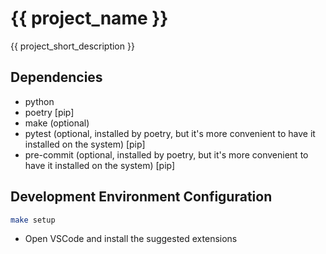 # {{ project_name }}

{{ project_short_description }}

## Dependencies

- python
- poetry [pip]
- make (optional)
- pytest (optional, installed by poetry, but it's more convenient to have it installed on the system) [pip]
- pre-commit (optional, installed by poetry, but it's more convenient to have it installed on the system) [pip]

## Development Environment Configuration

 ```bash
 make setup
 ```

- Open VSCode and install the suggested extensions
